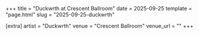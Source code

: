 +++
title = "Duckwrth at Crescent Ballroom"
date = 2025-09-25
template = "page.html"
slug = "2025-09-25-duckwrth"

[extra]
artist = "Duckwrth"
venue = "Crescent Ballroom"
venue_url = ""
+++
